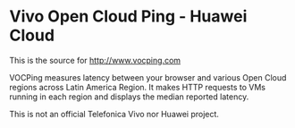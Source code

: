 # Vivo Open Cloud Ping - Huawei Cloud

This is the source for http://www.vocping.com

VOCPing measures latency between your browser and various Open Cloud regions across Latin America Region. 
It makes HTTP requests to VMs running in each region and displays the
median reported latency.

This is not an official Telefonica Vivo nor Huawei project.
